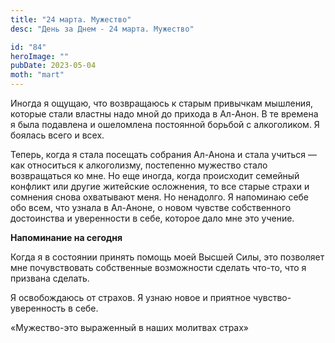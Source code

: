 ```yaml
---
title: "24 марта. Мужество"
desc: "День за Днем - 24 марта. Мужество"

id: "84"
heroImage: ""
pubDate: 2023-05-04
moth: "mart"
---
```


Иногда я ощущаю, что возвращаюсь к старым привычкам мышления, которые стали
властны надо мной до прихода в Ал-Анон. В те времена я была подавлена и
ошеломлена постоянной борьбой с алкоголиком. Я боялась всего и всех.

Теперь, когда я стала посещать собрания Ал-Анона и стала учиться — как
относиться к алкоголизму, постепенно мужество стало возвращаться ко мне. Но
еще иногда, когда происходит семейный конфликт или другие житейские
осложнения, то все старые страхи и сомнения снова охватывают меня. Но
ненадолго. Я напоминаю себе обо всем, что узнала в Ал-Аноне, о новом чувстве
собственного достоинства и уверенности в себе, которое дало мне это учение.

**Напоминание на сегодня**

Когда я в состоянии принять помощь моей Высшей Силы, это позволяет мне
почувствовать собственные возможности сделать что-то, что я призвана сделать.

Я освобождаюсь от страхов. Я узнаю новое и приятное чувство-уверенность в
себе.

«Мужество-это выраженный в наших молитвах страх»
